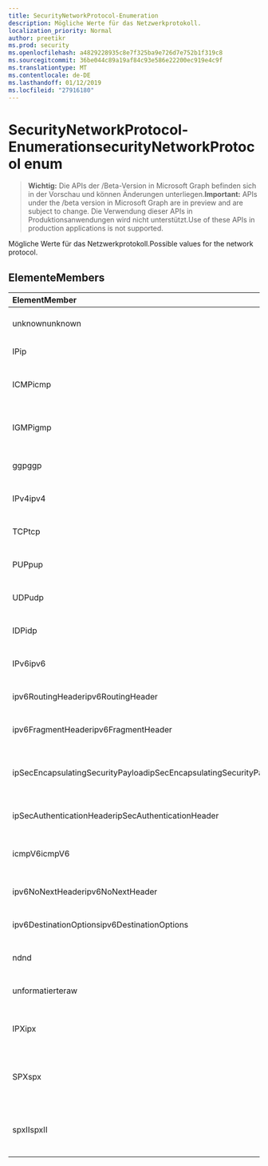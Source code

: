 ```yaml
---
title: SecurityNetworkProtocol-Enumeration
description: Mögliche Werte für das Netzwerkprotokoll.
localization_priority: Normal
author: preetikr
ms.prod: security
ms.openlocfilehash: a4829228935c8e7f325ba9e726d7e752b1f319c8
ms.sourcegitcommit: 36be044c89a19af84c93e586e22200ec919e4c9f
ms.translationtype: MT
ms.contentlocale: de-DE
ms.lasthandoff: 01/12/2019
ms.locfileid: "27916180"
---
```

# <a name="securitynetworkprotocol-enum"></a><span data-ttu-id="8cf88-103">SecurityNetworkProtocol-Enumeration</span><span class="sxs-lookup"><span data-stu-id="8cf88-103">securityNetworkProtocol enum</span></span>

> <span data-ttu-id="8cf88-104">**Wichtig:** Die APIs der /Beta-Version in Microsoft Graph befinden sich in der Vorschau und können Änderungen unterliegen.</span><span class="sxs-lookup"><span data-stu-id="8cf88-104">**Important:** APIs under the /beta version in Microsoft Graph are in preview and are subject to change.</span></span> <span data-ttu-id="8cf88-105">Die Verwendung dieser APIs in Produktionsanwendungen wird nicht unterstützt.</span><span class="sxs-lookup"><span data-stu-id="8cf88-105">Use of these APIs in production applications is not supported.</span></span>

<span data-ttu-id="8cf88-106">Mögliche Werte für das Netzwerkprotokoll.</span><span class="sxs-lookup"><span data-stu-id="8cf88-106">Possible values for the network protocol.</span></span>

## <a name="members"></a><span data-ttu-id="8cf88-107">Elemente</span><span class="sxs-lookup"><span data-stu-id="8cf88-107">Members</span></span>

|<span data-ttu-id="8cf88-108">Element</span><span class="sxs-lookup"><span data-stu-id="8cf88-108">Member</span></span>|<span data-ttu-id="8cf88-109">Wert</span><span class="sxs-lookup"><span data-stu-id="8cf88-109">Value</span></span>|<span data-ttu-id="8cf88-110">Beschreibung</span><span class="sxs-lookup"><span data-stu-id="8cf88-110">Description</span></span>|
|:---|:---|:---|
|<span data-ttu-id="8cf88-111">unknown</span><span class="sxs-lookup"><span data-stu-id="8cf88-111">unknown</span></span>|<span data-ttu-id="8cf88-112">-1</span><span class="sxs-lookup"><span data-stu-id="8cf88-112">-1</span></span>|<span data-ttu-id="8cf88-113">Unbekanntes Protokoll.</span><span class="sxs-lookup"><span data-stu-id="8cf88-113">Unknown protocol.</span></span>|
|<span data-ttu-id="8cf88-114">IP</span><span class="sxs-lookup"><span data-stu-id="8cf88-114">ip</span></span>|<span data-ttu-id="8cf88-115">0</span><span class="sxs-lookup"><span data-stu-id="8cf88-115">0</span></span>|<span data-ttu-id="8cf88-116">Internetprotokoll.</span><span class="sxs-lookup"><span data-stu-id="8cf88-116">Internet Protocol.</span></span>|
|<span data-ttu-id="8cf88-117">ICMP</span><span class="sxs-lookup"><span data-stu-id="8cf88-117">icmp</span></span>|<span data-ttu-id="8cf88-118">1</span><span class="sxs-lookup"><span data-stu-id="8cf88-118">1</span></span>| <span data-ttu-id="8cf88-119">Internet Control Message-Protokoll.</span><span class="sxs-lookup"><span data-stu-id="8cf88-119">Internet Control Message Protocol.</span></span>|
|<span data-ttu-id="8cf88-120">IGMP</span><span class="sxs-lookup"><span data-stu-id="8cf88-120">igmp</span></span>|<span data-ttu-id="8cf88-121">2</span><span class="sxs-lookup"><span data-stu-id="8cf88-121">2</span></span>| <span data-ttu-id="8cf88-122">Internet Group Management Protocol.</span><span class="sxs-lookup"><span data-stu-id="8cf88-122">Internet Group Management Protocol.</span></span>|
|<span data-ttu-id="8cf88-123">ggp</span><span class="sxs-lookup"><span data-stu-id="8cf88-123">ggp</span></span>|<span data-ttu-id="8cf88-124">3</span><span class="sxs-lookup"><span data-stu-id="8cf88-124">3</span></span>| <span data-ttu-id="8cf88-125">Gateway zu Gateway-Protokoll.</span><span class="sxs-lookup"><span data-stu-id="8cf88-125">Gateway To Gateway Protocol.</span></span>|
|<span data-ttu-id="8cf88-126">IPv4</span><span class="sxs-lookup"><span data-stu-id="8cf88-126">ipv4</span></span>|<span data-ttu-id="8cf88-127">4</span><span class="sxs-lookup"><span data-stu-id="8cf88-127">4</span></span>| <span data-ttu-id="8cf88-128">Internetprotokoll, Version 4.</span><span class="sxs-lookup"><span data-stu-id="8cf88-128">Internet Protocol version 4.</span></span>|
|<span data-ttu-id="8cf88-129">TCP</span><span class="sxs-lookup"><span data-stu-id="8cf88-129">tcp</span></span>|<span data-ttu-id="8cf88-130">6</span><span class="sxs-lookup"><span data-stu-id="8cf88-130">6</span></span>| <span data-ttu-id="8cf88-131">Transmission Control-Protokoll.</span><span class="sxs-lookup"><span data-stu-id="8cf88-131">Transmission Control Protocol.</span></span>|
|<span data-ttu-id="8cf88-132">PUP</span><span class="sxs-lookup"><span data-stu-id="8cf88-132">pup</span></span>|<span data-ttu-id="8cf88-133">12</span><span class="sxs-lookup"><span data-stu-id="8cf88-133">12</span></span>| <span data-ttu-id="8cf88-134">PARC Universal Paket Protokoll.</span><span class="sxs-lookup"><span data-stu-id="8cf88-134">PARC Universal Packet Protocol.</span></span>|
|<span data-ttu-id="8cf88-135">UDP</span><span class="sxs-lookup"><span data-stu-id="8cf88-135">udp</span></span>|<span data-ttu-id="8cf88-136">17</span><span class="sxs-lookup"><span data-stu-id="8cf88-136">17</span></span>| <span data-ttu-id="8cf88-137">User Datagram-Protokoll.</span><span class="sxs-lookup"><span data-stu-id="8cf88-137">User Datagram Protocol.</span></span>|
|<span data-ttu-id="8cf88-138">IDP</span><span class="sxs-lookup"><span data-stu-id="8cf88-138">idp</span></span>|<span data-ttu-id="8cf88-139">22</span><span class="sxs-lookup"><span data-stu-id="8cf88-139">22</span></span>| <span data-ttu-id="8cf88-140">Internet Datagram-Protokoll.</span><span class="sxs-lookup"><span data-stu-id="8cf88-140">Internet Datagram Protocol.</span></span>|
|<span data-ttu-id="8cf88-141">IPv6</span><span class="sxs-lookup"><span data-stu-id="8cf88-141">ipv6</span></span>|<span data-ttu-id="8cf88-142">41</span><span class="sxs-lookup"><span data-stu-id="8cf88-142">41</span></span>| <span data-ttu-id="8cf88-143">Internetprotokoll, Version 6 (ipv6).</span><span class="sxs-lookup"><span data-stu-id="8cf88-143">Internet Protocol version 6 (ipv6).</span></span>|
|<span data-ttu-id="8cf88-144">ipv6RoutingHeader</span><span class="sxs-lookup"><span data-stu-id="8cf88-144">ipv6RoutingHeader</span></span>|<span data-ttu-id="8cf88-145">43</span><span class="sxs-lookup"><span data-stu-id="8cf88-145">43</span></span>| <span data-ttu-id="8cf88-146">IPv6-Routing-Header.</span><span class="sxs-lookup"><span data-stu-id="8cf88-146">ipv6 Routing header.</span></span>|
|<span data-ttu-id="8cf88-147">ipv6FragmentHeader</span><span class="sxs-lookup"><span data-stu-id="8cf88-147">ipv6FragmentHeader</span></span>|<span data-ttu-id="8cf88-148">44</span><span class="sxs-lookup"><span data-stu-id="8cf88-148">44</span></span>| <span data-ttu-id="8cf88-149">IPv6-Fragment Header.</span><span class="sxs-lookup"><span data-stu-id="8cf88-149">ipv6 Fragment header.</span></span>|
|<span data-ttu-id="8cf88-150">ipSecEncapsulatingSecurityPayload</span><span class="sxs-lookup"><span data-stu-id="8cf88-150">ipSecEncapsulatingSecurityPayload</span></span>|<span data-ttu-id="8cf88-151">50</span><span class="sxs-lookup"><span data-stu-id="8cf88-151">50</span></span>| <span data-ttu-id="8cf88-152">IPv6-Encapsulating Security Payload-Header.</span><span class="sxs-lookup"><span data-stu-id="8cf88-152">ipv6 Encapsulating Security Payload header.</span></span>|
|<span data-ttu-id="8cf88-153">ipSecAuthenticationHeader</span><span class="sxs-lookup"><span data-stu-id="8cf88-153">ipSecAuthenticationHeader</span></span>|<span data-ttu-id="8cf88-154">51</span><span class="sxs-lookup"><span data-stu-id="8cf88-154">51</span></span>| <span data-ttu-id="8cf88-155">IPv6-Authentication-Header.</span><span class="sxs-lookup"><span data-stu-id="8cf88-155">ipv6 Authentication header.</span></span>|
|<span data-ttu-id="8cf88-156">icmpV6</span><span class="sxs-lookup"><span data-stu-id="8cf88-156">icmpV6</span></span>|<span data-ttu-id="8cf88-157">58</span><span class="sxs-lookup"><span data-stu-id="8cf88-157">58</span></span>| <span data-ttu-id="8cf88-158">Internet Control Message Protocol für ipv6.</span><span class="sxs-lookup"><span data-stu-id="8cf88-158">Internet Control Message Protocol for ipv6.</span></span>|
|<span data-ttu-id="8cf88-159">ipv6NoNextHeader</span><span class="sxs-lookup"><span data-stu-id="8cf88-159">ipv6NoNextHeader</span></span>|<span data-ttu-id="8cf88-160">59</span><span class="sxs-lookup"><span data-stu-id="8cf88-160">59</span></span>| <span data-ttu-id="8cf88-161">IPv6 keine nächste Kopfzeile.</span><span class="sxs-lookup"><span data-stu-id="8cf88-161">ipv6 No next header.</span></span>|
|<span data-ttu-id="8cf88-162">ipv6DestinationOptions</span><span class="sxs-lookup"><span data-stu-id="8cf88-162">ipv6DestinationOptions</span></span>|<span data-ttu-id="8cf88-163">60</span><span class="sxs-lookup"><span data-stu-id="8cf88-163">60</span></span>| <span data-ttu-id="8cf88-164">IPv6-Ziel-Optionen-Header.</span><span class="sxs-lookup"><span data-stu-id="8cf88-164">ipv6 Destination Options header.</span></span>|
|<span data-ttu-id="8cf88-165">nd</span><span class="sxs-lookup"><span data-stu-id="8cf88-165">nd</span></span>|<span data-ttu-id="8cf88-166">77</span><span class="sxs-lookup"><span data-stu-id="8cf88-166">77</span></span>| <span data-ttu-id="8cf88-167">NET Disk-Protokoll (nicht offizieller).</span><span class="sxs-lookup"><span data-stu-id="8cf88-167">Net Disk Protocol (unofficial).</span></span>|
|<span data-ttu-id="8cf88-168">unformatierte</span><span class="sxs-lookup"><span data-stu-id="8cf88-168">raw</span></span>|<span data-ttu-id="8cf88-169">255</span><span class="sxs-lookup"><span data-stu-id="8cf88-169">255</span></span>| <span data-ttu-id="8cf88-170">Unformatierte Protokoll für die IP-Pakete.</span><span class="sxs-lookup"><span data-stu-id="8cf88-170">Raw IP packet protocol.</span></span>|
|<span data-ttu-id="8cf88-171">IPX</span><span class="sxs-lookup"><span data-stu-id="8cf88-171">ipx</span></span>|<span data-ttu-id="8cf88-172">1000</span><span class="sxs-lookup"><span data-stu-id="8cf88-172">1000</span></span>| <span data-ttu-id="8cf88-173">Internet Packet Exchange-Protokoll.</span><span class="sxs-lookup"><span data-stu-id="8cf88-173">Internet Packet Exchange Protocol.</span></span>|
|<span data-ttu-id="8cf88-174">SPX</span><span class="sxs-lookup"><span data-stu-id="8cf88-174">spx</span></span>|<span data-ttu-id="8cf88-175">1256</span><span class="sxs-lookup"><span data-stu-id="8cf88-175">1256</span></span>| <span data-ttu-id="8cf88-176">Sequenzierten Pakets Exchange-Protokoll.</span><span class="sxs-lookup"><span data-stu-id="8cf88-176">Sequenced Packet Exchange protocol.</span></span>|
|<span data-ttu-id="8cf88-177">spxII</span><span class="sxs-lookup"><span data-stu-id="8cf88-177">spxII</span></span>|<span data-ttu-id="8cf88-178">1257</span><span class="sxs-lookup"><span data-stu-id="8cf88-178">1257</span></span>| <span data-ttu-id="8cf88-179">Sequenzierten Pakets Exchange Version 2-Protokoll.</span><span class="sxs-lookup"><span data-stu-id="8cf88-179">Sequenced Packet Exchange version 2 protocol.</span></span>|
